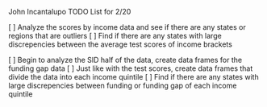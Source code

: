 John Incantalupo
TODO List for 2/20

[ ] Analyze the scores by income data and see if there are any states or regions that are outliers
[ ] Find if there are any states with large discrepencies between the average test scores of income brackets

[ ] Begin to analyze the SID half of the data, create data frames for the funding gap data
[ ] Just like with the test scores, create data frames that divide the data into each income quintile
[ ] Find if there are any states with large discrepencies between funding or funding gap of each income quintile